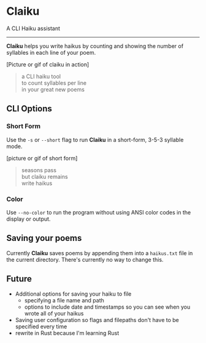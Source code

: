 # Claiku

A CLI Haiku assistant
***

**Claiku** helps you write haikus by counting and showing the number of syllables in each line of your poem.

[Picture or gif of claiku in action]

> a CLI haiku tool  
> to count syllables per line  
> in your great new poems

## CLI Options

### Short Form

Use the `-s` or `--short` flag to run **Claiku** in a short-form, 3-5-3 syllable mode.

[picture or gif of short form]

> seasons pass  
> but claiku remains  
> write haikus

### Color

Use `--no-color` to run the program without using ANSI color codes in the display or output.

## Saving your poems

Currently **Claiku** saves poems by appending them into a `haikus.txt` file in the current directory. There's currently no way to change this.

## Future

 - Additional options for saving your haiku to file
 	- specifying a file name and path
 	- options to include date and timestamps so you can see when you wrote all of your haikus
 - Saving user configuration so flags and filepaths don't have to be specified every time
 - rewrite in Rust because I'm learning Rust
